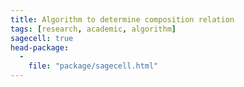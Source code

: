 ```yaml
---
title: Algorithm to determine composition relation
tags: [research, academic, algorithm]
sagecell: true
head-package:
  -
    file: "package/sagecell.html"
---
```

<div class="compute"><script type="text/x-sage">
    P.<x,y> = ProjectiveSpace(ZZ,1)
    f = DynamicalSystem_projective([
            x^3 + 2*x^2*y + 3*y^3,
            x^2*y + x*y^2
        ])

    g = DynamicalSystem_projective([
            x^3 + y^3,
            y^3 + 2*x*y^2
        ])
    R = RealField(prec=100)
    Q = P.point([1,2])
    Res_f = f.resultant(normalize=True).abs()
    Res_g = g.resultant(normalize=True).abs()
    Res = max(Res_f,Res_g)
    err_f = R(Res).log() / (R(f.degree()-1) * R(f.degree()))
    err_g = R(Res).log() / (R(g.degree()-1) * R(g.degree()))
    initial_pair = (('f', f(Q), err_f), ('g', g(Q), err_g))
    check_list = [initial_pair]

    def check(f,g,a_pair):
        def get_name(F):
            if F==f:
                return 'f'
            else:
                return 'g'
        F = a_pair[0]
        G = a_pair[1]
        hF = F[1].global_height() / f.degree()^len(F[0])
        hG = G[1].global_height() / g.degree()^len(G[0])
        diff = abs(hF - hG)
        print(f'''
            --------------------------------------------------------------------
            check {F[0]} and {G[0]}:
                hF = {hF}
                hG = {hG}
                diff is {diff}
                sum of error is {F[2]+G[2]}
            --------------------------------------------------------------------
            ''')
        if diff <= F[2] + G[2]:
            next_level = []
            for f_1 in [f,g]:
                for f_2 in [f,g]:
                    f_1_name = get_name(f_1)
                    f_2_name = get_name(f_2)
                    next_level.append(((f'{f_1_name}{F[0]}',f_1(F[1]),F[2] / f_1.degree()),(f'{f_2_name}{G[0]}',f_2(G[1]), G[2] / f_2.degree())))
            return next_level

    i=0
    while check_list!=[]:
        a_pair = check_list.pop(0)
        i += 1
        try:
            check_list.extend(check(f,g,a_pair))
        except:
            pass
        if i>10:
            break
    print("No relation")
</script></div>
